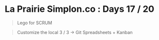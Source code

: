 # La Prairie Simplon.co : Days 17 / 20

> Lego for SCRUM

> Customize the local 3 / 3 -> Git Spreadsheets + Kanban
